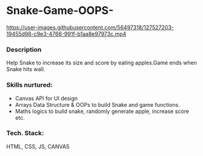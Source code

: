 # Snake-Game-OOPS-

https://user-images.githubusercontent.com/56497318/127527203-19455d98-c9e3-4766-991f-b1aa8e97973c.mp4



### Description
Help Snake to increase its size and score by eating apples.Game ends when Snake hits wall.

### Skills nurtured:
  - Canvas API for UI design
  - Arrays Data Structure & OOPs to build Snake and game functions.
  - Maths logics to build snake, randomly generate apple,  increase score etc.

### Tech. Stack:
HTML, CSS, JS, CANVAS

